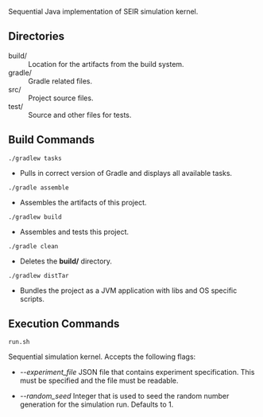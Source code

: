 Sequential Java implementation of SEIR simulation kernel.
## Directories
<dl>
<dt>build/</dt>
<dd>Location for the artifacts from the build system.</dd>
<dt>gradle/</dt>
<dd>Gradle related files.</dd>
<dt>src/</dt>
<dd>Project source files.</dd>
<dt>test/</dt>
<dd>Source and other files for tests.</dd>
</dl>

## Build Commands
`./gradlew tasks`

- Pulls in correct version of Gradle and displays all available tasks.

`./gradle assemble`

- Assembles the artifacts of this project.

`./gradlew build`

- Assembles and tests this project.

`./gradle clean`
 - Deletes the **build/** directory.

`./gradlew distTar`

- Bundles the project as a JVM application with libs and OS specific scripts.

## Execution Commands
`run.sh`

Sequential simulation kernel. Accepts the following flags:

- *--experiment_file*
JSON file that contains experiment specification. This must be specified
and the file must be readable.

- *--random_seed*
Integer that is used to seed the random number generation for the
simulation run. Defaults to 1.